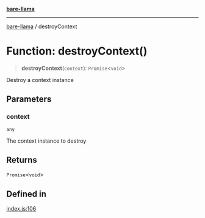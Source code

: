 [**bare-llama**](../README.md)

---

[bare-llama](../README.md) / destroyContext

# Function: destroyContext()

> **destroyContext**(`context`): `Promise`\<`void`\>

Destroy a context instance

## Parameters

### context

`any`

The context instance to destroy

## Returns

`Promise`\<`void`\>

## Defined in

[index.js:106](https://github.com/brandtcormorant/bare-llama/blob/9d915366231fdfe4c124d45c77627e653cecaf2d/index.js#L106)
